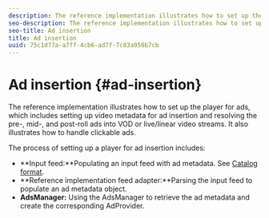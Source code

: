 ```yaml
---
description: The reference implementation illustrates how to set up the player for ads, which includes setting up video metadata for ad insertion and resolving the pre-, mid-, and post-roll ads into VOD or live/linear video streams. It also illustrates how to handle clickable ads.
seo-description: The reference implementation illustrates how to set up the player for ads, which includes setting up video metadata for ad insertion and resolving the pre-, mid-, and post-roll ads into VOD or live/linear video streams. It also illustrates how to handle clickable ads.
seo-title: Ad insertion
title: Ad insertion
uuid: 75c1d77a-a7ff-4cb6-ad7f-7c83a950b7cb
---
```


# Ad insertion {#ad-insertion}

The reference implementation illustrates how to set up the player for ads, which includes setting up video metadata for ad insertion and resolving the pre-, mid-, and post-roll ads into VOD or live/linear video streams. It also illustrates how to handle clickable ads.

The process of setting up a player for ad insertion includes:

* **Input feed:**Populating an input feed with ad metadata. See [Catalog format](../../android-1.4-reference-implementation/set-up-dev-environment/exploring-code/catalog-format.md).
* **Reference implementation feed adapter:**Parsing the input feed to populate an ad metadata object.
* **AdsManager:** Using the AdsManager to retrieve the ad metadata and create the corresponding AdProvider.

